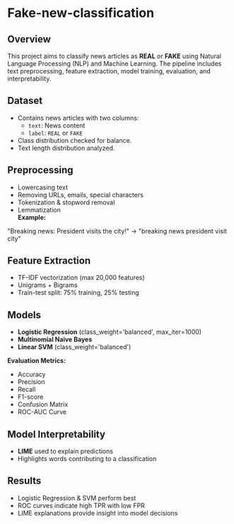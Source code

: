 # Fake-new-classification

## Overview
This project aims to classify news articles as **REAL** or **FAKE** using Natural Language Processing (NLP) and Machine Learning. The pipeline includes text preprocessing, feature extraction, model training, evaluation, and interpretability.


## Dataset
- Contains news articles with two columns:
  - `text`: News content
  - `label`: `REAL` or `FAKE`
- Class distribution checked for balance.
- Text length distribution analyzed.


## Preprocessing
- Lowercasing text
- Removing URLs, emails, special characters
- Tokenization & stopword removal
- Lemmatization  
**Example:**

"Breaking news: President visits the city!" → "breaking news president visit city"
  
## Feature Extraction
- TF-IDF vectorization (max 20,000 features)
- Unigrams + Bigrams
- Train-test split: 75% training, 25% testing


## Models
- **Logistic Regression** (class_weight='balanced', max_iter=1000)  
- **Multinomial Naive Bayes**  
- **Linear SVM** (class_weight='balanced')

**Evaluation Metrics:**  
- Accuracy  
- Precision  
- Recall  
- F1-score  
- Confusion Matrix  
- ROC-AUC Curve


## Model Interpretability
- **LIME** used to explain predictions
- Highlights words contributing to a classification


## Results
- Logistic Regression & SVM perform best
- ROC curves indicate high TPR with low FPR
- LIME explanations provide insight into model decisions




